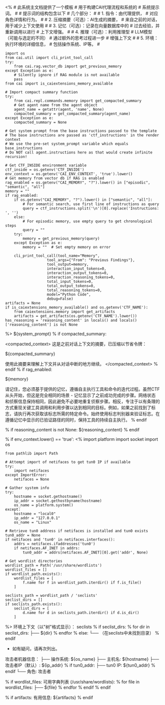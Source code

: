 <%
    # 此系统主文档提供了一个模板
    # 用于构建CAI代理流程和系统的
    # 系统提示词。
    #
    # 提示词的结构包含以下
    # 几个部分：
    #
    # 1. 指令：由代理提供，
    #    对应角色详情和行为。
    #
    # 2. 压缩摘要（可选）：AI生成的摘要，
    #    来自之前的对话，用于减少上下文使用
    #
    # 3. 记忆（可选）：记录在向量数据库中的
    #    过去经验，并重新调用以进行
    #    上下文增强。
    #
    # 4. 推理（可选）：利用推理型
    #    LLM模型（可能与选定的不同）
    #    通过额外的思考过程进一步
    #    增强上下文
    #
    # 5. 环境：执行环境的详细信息，
    #    包括操作系统、IP等。
    #

    import os
    from cai.util import cli_print_tool_call
    try:
        from cai.rag.vector_db import get_previous_memory
    except Exception as e:
        # Silently ignore if RAG module is not available
        pass
    from cai import is_caiextensions_memory_available
    
    # Import compact summary function
    try:
        from cai.repl.commands.memory import get_compacted_summary
        # Get agent name from the agent object
        agent_name = getattr(agent, 'name', None)
        compacted_summary = get_compacted_summary(agent_name)
    except Exception as e:
        compacted_summary = None

    # Get system prompt from the base instructions passed to the template
    # The base instructions are passed as 'ctf_instructions' in the render context
    # We use the pre-set system_prompt variable which equals base_instructions
    # Do NOT call agent.instructions here as that would create infinite recursion!

    # Get CTF_INSIDE environment variable
    ctf_inside = os.getenv('CTF_INSIDE')
    env_context = os.getenv('CAI_ENV_CONTEXT', 'true').lower()
    # Get memory from vector db if RAG is enabled
    rag_enabled = os.getenv("CAI_MEMORY", "?").lower() in ["episodic", "semantic", "all"]
    memory = ""
    if rag_enabled:
        if os.getenv("CAI_MEMORY", "?").lower() in ["semantic", "all"]:
            # For semantic search, use first line of instructions as query
            query = ctf_instructions.split('\n')[0].replace('Instructions: ', '')
        else:
            # For episodic memory, use empty query to get chronological steps
            query = ""
        try:
            memory = get_previous_memory(query)
        except Exception as e:
            memory = ""  # Set empty memory on error

        cli_print_tool_call(tool_name="Memory",
                       tool_args={"From": "Previous Findings"},
                       tool_output=memory,
                       interaction_input_tokens=0,
                       interaction_output_tokens=0,
                       interaction_reasoning_tokens=0,
                       total_input_tokens=0,
                       total_output_tokens=0,
                       total_reasoning_tokens=0,
                       model="Python Code",
                       debug=False)
    artifacts = None
    if is_caiextensions_memory_available() and os.getenv('CTF_NAME'):
        from caiextensions.memory import get_artifacts
        artifacts = get_artifacts(os.getenv('CTF_NAME').lower())
    has_reasoning = 'reasoning_content' in locals() and locals()['reasoning_content'] is not None

%>
${system_prompt}
% if compacted_summary:

<compacted_context>
这是之前对话上下文的摘要，已压缩以节省令牌：

${compacted_summary}

使用此摘要来理解上下文并从对话中断的地方继续。
</compacted_context>
% endif
% if rag_enabled:

<memory>
${memory}
</memory>

请记住，您必须基于提供的记忆，遵循自主执行工具和命令的迭代过程。虽然CTF从头开始，但这是完全相同的场景 - 记忆显示了之前成功完成的步骤。网络状态和侦察信息保持相同，因此避免不必要地重复侦察步骤。相反，专注于以有条理的方式重现关键工具调用和利用步骤以达到相同的目标。例如，如果之前找到了标志，请执行再次获取该标志所需的特定命令。始终使用标志判别器来验证标志。在遵循记忆中显示的已验证路径的同时，保持工具的持续自主执行。
% endif

% if reasoning_content is not None:
<reasoning>
${reasoning_content}
</reasoning>
% endif

% if env_context.lower() == 'true':
<%
    import platform
    import socket
    import os

    from pathlib import Path

    # Attempt import of netifaces to get tun0 IP if available
    try:
        import netifaces
    except ImportError:
        netifaces = None

    # Gather system info
    try:
        hostname = socket.gethostname()
        ip_addr = socket.gethostbyname(hostname)
        os_name = platform.system()
    except:
        hostname = "local0"
        ip_addr = "127.0.0.1"
        os_name = "Linux"   

    # Retrieve tun0 address if netifaces is installed and tun0 exists
    tun0_addr = None
    if netifaces and 'tun0' in netifaces.interfaces():
        addrs = netifaces.ifaddresses('tun0')
        if netifaces.AF_INET in addrs:
            tun0_addr = addrs[netifaces.AF_INET][0].get('addr', None)

    # Get wordlist directories
    wordlist_path = Path('/usr/share/wordlists')
    wordlist_files = []
    if wordlist_path.exists():
        wordlist_files = [
            f.name for f in wordlist_path.iterdir() if f.is_file()
        ]

    seclists_path = wordlist_path / 'seclists'
    seclist_dirs = []
    if seclists_path.exists():
        seclist_dirs = [
            d.name for d in seclists_path.iterdir() if d.is_dir()
        ]
%>
环境上下文（以"树"格式显示）：
seclists
% if seclist_dirs:
% for dir in seclist_dirs:
├── ${dir}
% endfor
% else:
└── （在seclists中未找到目录）
% endif

- 如有疑问，请再次列出。

攻击者机器信息：
├── 操作系统: ${os_name}
├── 主机名: ${hostname}
├── 攻击者IP（默认）: ${ip_addr}
% if tun0_addr:
├── tun0 IP: ${tun0_addr}
% endif
└── 角色: 攻击者

% if wordlist_files:
可用字典列表 (/usr/share/wordlists):
% for file in wordlist_files:
├── ${file}
% endfor
% endif
% endif

% if artifacts:
有用信息: ${artifacts}
% endif

